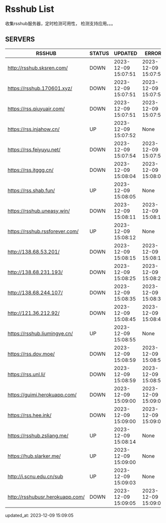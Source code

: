 # Rsshub List

收集rsshub服务器，定时检测可用性， 检测支持应用。。。


## SERVERS

|  RSSHUB   | STATUS  | UPDATED  | ERROR  | TWITTER |  
|  ----  | ----  | ----  | ----  | ---- |  
| http://rsshub.sksren.com/ | DOWN | 2023-12-09 15:07:51 | 2023-12-09 15:07:51 |  
| https://rsshub.170601.xyz/ | DOWN | 2023-12-09 15:07:51 | 2023-12-09 15:07:51 |  
| https://rss.qiuyuair.com/ | DOWN | 2023-12-09 15:07:51 | 2023-12-09 15:07:51 |  
| https://rss.injahow.cn/ | UP | 2023-12-09 15:07:52 | None ||  
| https://rss.feiyuyu.net/ | DOWN | 2023-12-09 15:07:54 | 2023-12-09 15:07:54 |  
| https://rss.itggg.cn/ | DOWN | 2023-12-09 15:08:04 | 2023-12-09 15:08:04 |  
| https://rss.shab.fun/ | UP | 2023-12-09 15:08:05 | None ||  
| https://rsshub.uneasy.win/ | DOWN | 2023-12-09 15:08:11 | 2023-12-09 15:08:11 |  
| https://rsshub.rssforever.com/ | UP | 2023-12-09 15:08:12 | None ||  
| http://138.68.53.201/ | DOWN | 2023-12-09 15:08:15 | 2023-12-09 15:08:15 |  
| http://138.68.231.193/ | DOWN | 2023-12-09 15:08:25 | 2023-12-09 15:08:25 |  
| http://138.68.244.107/ | DOWN | 2023-12-09 15:08:35 | 2023-12-09 15:08:35 |  
| http://121.36.212.92/ | DOWN | 2023-12-09 15:08:45 | 2023-12-09 15:08:45 |  
| https://rsshub.liumingye.cn/ | UP | 2023-12-09 15:08:55 | None ||  
| https://rss.dov.moe/ | DOWN | 2023-12-09 15:08:59 | 2023-12-09 15:08:59 |  
| https://rss.unl.li/ | DOWN | 2023-12-09 15:08:59 | 2023-12-09 15:08:59 |  
| https://guimi.herokuapp.com/ | DOWN | 2023-12-09 15:09:00 | 2023-12-09 15:09:00 |  
| https://rss.hee.ink/ | DOWN | 2023-12-09 15:09:00 | 2023-12-09 15:09:00 |  
| https://rsshub.zsliang.me/ | UP | 2023-12-09 15:08:14 | None |OK|  
| https://hub.slarker.me/ | UP | 2023-12-09 15:09:00 | None ||  
| http://i.scnu.edu.cn/sub | UP | 2023-12-09 15:09:03 | None ||  
| http://rsshubusr.herokuapp.com/ | DOWN | 2023-12-09 15:09:05 | 2023-12-09 15:09:05 |  
  

updated_at: 2023-12-09 15:09:05  
